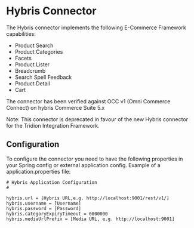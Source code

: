 Hybris Connector
=================

The Hybris connector implements the following E-Commerce Framework capabilities:

* Product Search
* Product Categories
* Facets
* Product Lister
* Breadcrumb
* Search Spell Feedback
* Product Detail
* Cart

The connector has been verified against OCC v1 (Omni Commerce Connect) on hybris Commerce Suite 5.x

Note: This connector is deprecated in favour of the new Hybris connector for the Tridion Integration Framework.

Configuration
---------------

To configure the connector you need to have the following properties in your Spring config or external application config.
Example of a application.properties file:

```
# Hybris Application Configuration
#

hybris.url = [Hybris URL,e.g. http://localhost:9001/rest/v1/]
hybris.username = [Username]
hybris.password = [Password]
hybris.categoryExpiryTimeout = 6000000
hybris.mediaUrlPrefix = [Media URL, e.g. http://localhost:9001]
```